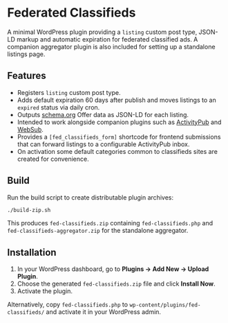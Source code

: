 # Federated Classifieds

A minimal WordPress plugin providing a `listing` custom post type, JSON-LD markup and automatic expiration for federated classified ads. A companion aggregator plugin is also included for setting up a standalone listings page.

## Features

- Registers `listing` custom post type.
- Adds default expiration 60 days after publish and moves listings to an `expired` status via daily cron.
- Outputs [schema.org](https://schema.org) Offer data as JSON-LD for each listing.
- Intended to work alongside companion plugins such as [ActivityPub](https://wordpress.org/plugins/activitypub/) and [WebSub](https://wordpress.org/plugins/websub-publisher/).
- Provides a `[fed_classifieds_form]` shortcode for frontend submissions that can forward listings to a configurable ActivityPub inbox.
- On activation some default categories common to classifieds sites are created for convenience.

## Build

Run the build script to create distributable plugin archives:

```bash
./build-zip.sh
```

This produces `fed-classifieds.zip` containing `fed-classifieds.php` and `fed-classifieds-aggregator.zip` for the standalone aggregator.

## Installation

1. In your WordPress dashboard, go to **Plugins → Add New → Upload Plugin**.
2. Choose the generated `fed-classifieds.zip` file and click **Install Now**.
3. Activate the plugin.

Alternatively, copy `fed-classifieds.php` to `wp-content/plugins/fed-classifieds/` and activate it in your WordPress admin.
